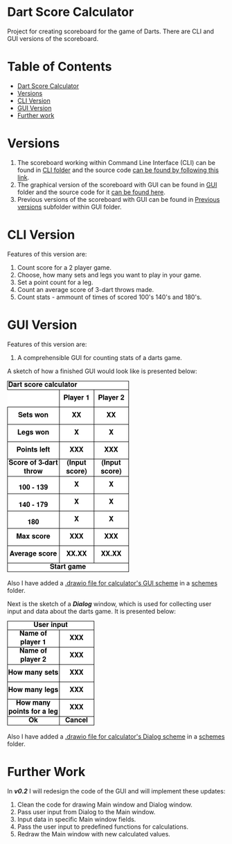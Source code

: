 # Dart Score Calculator

Project for creating scoreboard for the game of Darts. There are CLI and GUI versions of the scoreboard.

Table of Contents
=================
* [Dart Score Calculator](#Dart-Score-Calculator)
* [Versions](#Versions)
* [CLI Version](#CLI_Version)
* [GUI Version](#GUI_Version)
* [Further work](#Further-Work)

# Versions

1. The scoreboard working within Command Line Interface (CLI) can be found in [CLI folder](/CLI) and the source code [can be found by following this link](/CLI/Dart_scoreboard.py).
2. The graphical version of the scoreboard with GUI can be found in [GUI](/GUI) folder and the source code for it [can be found here](/GUI/Graphical_dart_scoreboard_v_0_2.py).
3. Previous versions of the scoreboard with GUI can be found in [Previous versions](/GUI/Previous_versions) subfolder within GUI folder.

# CLI Version

Features of this version are:

1. Count score for a 2 player game.
2. Choose, how many sets and legs you want to play in your game.
3. Set a point count for a leg.
4. Count an average score of 3-dart throws made.
5. Count stats - ammount of times of scored 100's 140's and 180's.

# GUI Version

Features of this version are:

1. A comprehensible GUI for counting stats of a darts game.

A sketch of how a finished GUI would look like is presented below:

![Sketch of a dart calculator's GUI](/img/score_calculator_GUI_sketch.png)

Also I have added a [.drawio file for calculator's GUI scheme](/schemes/score_calculator_GUI_sketch.drawio) in a [schemes](/schemes/) folder.

Next is the sketch of a ***Dialog*** window, which is used for collecting user input and data about the darts game. It is presented below:

![Sketch of a dialog for user input](/img/score_calculator_Dialog_sketch.png)

Also I have added a [.drawio file for calculator's Dialog scheme](/schemes/score_calculator_Dialog_sketch.drawio) in a [schemes](/schemes/) folder.

# Further Work

In ***v0.2*** I will redesign the code of the GUI and will implement these updates:

1. Clean the code for drawing Main window and Dialog window.
2. Pass user input from Dialog to the Main window.
3. Input data in specific Main window fields.
4. Pass the user input to predefined functions for calculations.
5. Redraw the Main window with new calculated values.
